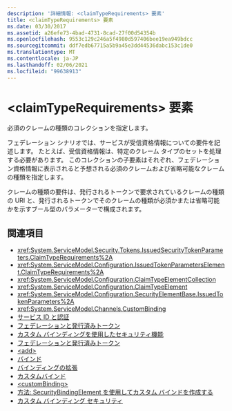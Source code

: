 ```yaml
---
description: '詳細情報: <claimTypeRequirements> 要素'
title: <claimTypeRequirements> 要素
ms.date: 03/30/2017
ms.assetid: a26efe73-4bad-4731-8cad-27f00d54354b
ms.openlocfilehash: 9553c129c246a5f4980d597406bee19ea949bdcc
ms.sourcegitcommit: ddf7edb67715a5b9a45e3dd44536dabc153c1de0
ms.translationtype: MT
ms.contentlocale: ja-JP
ms.lasthandoff: 02/06/2021
ms.locfileid: "99638913"
---
```

# <a name="claimtyperequirements-element"></a>\<claimTypeRequirements> 要素

必須のクレームの種類のコレクションを指定します。  
  
 フェデレーション シナリオでは、サービスが受信資格情報についての要件を記述します。 たとえば、受信資格情報は、特定のクレーム タイプのセットを処理する必要があります。 このコレクションの子要素はそれぞれ、フェデレーション資格情報に表示されると予想される必須のクレームおよび省略可能なクレームの種類を指定します。  
  
 クレームの種類の要件は、発行されるトークンで要求されているクレームの種類の URI と、発行されるトークンでそのクレームの種類が必須かまたは省略可能かを示すブール型のパラメーターで構成されます。  
  
## <a name="see-also"></a>関連項目

- <xref:System.ServiceModel.Security.Tokens.IssuedSecurityTokenParameters.ClaimTypeRequirements%2A>
- <xref:System.ServiceModel.Configuration.IssuedTokenParametersElement.ClaimTypeRequirements%2A>
- <xref:System.ServiceModel.Configuration.ClaimTypeElementCollection>
- <xref:System.ServiceModel.Configuration.ClaimTypeElement>
- <xref:System.ServiceModel.Configuration.SecurityElementBase.IssuedTokenParameters%2A>
- <xref:System.ServiceModel.Channels.CustomBinding>
- [サービス ID と認証](../../../wcf/feature-details/service-identity-and-authentication.md)
- [フェデレーションと発行済みトークン](../../../wcf/feature-details/federation-and-issued-tokens.md)
- [カスタム バインディングを使用したセキュリティ機能](../../../wcf/feature-details/security-capabilities-with-custom-bindings.md)
- [フェデレーションと発行済みトークン](../../../wcf/feature-details/federation-and-issued-tokens.md)
- [\<add>](add-of-claimtyperequirements.md)
- [バインド](../../../wcf/bindings.md)
- [バインディングの拡張](../../../wcf/extending/extending-bindings.md)
- [カスタムバインド](../../../wcf/extending/custom-bindings.md)
- [\<customBinding>](custombinding.md)
- [方法: SecurityBindingElement を使用してカスタム バインドを作成する](../../../wcf/feature-details/how-to-create-a-custom-binding-using-the-securitybindingelement.md)
- [カスタム バインディング セキュリティ](../../../wcf/samples/custom-binding-security.md)
